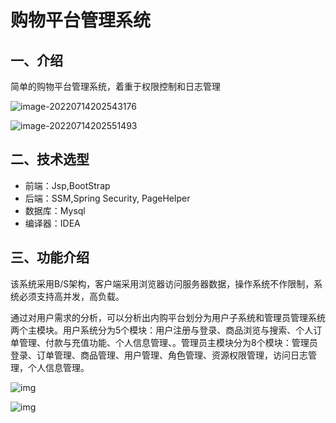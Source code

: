 #  购物平台管理系统

## 一、介绍

简单的购物平台管理系统，着重于权限控制和日志管理

![image-20220714202543176](https://s2.loli.net/2022/07/14/W6RVE8gtPucOrCo.png)

![image-20220714202551493](https://s2.loli.net/2022/07/14/TRvo7EiISXauel3.png)

## 二、技术选型

- 前端：Jsp,BootStrap
- 后端：SSM,Spring Security, PageHelper
- 数据库：Mysql
- 编译器：IDEA

## 三、功能介绍

该系统采用B/S架构，客户端采用浏览器访问服务器数据，操作系统不作限制，系统必须支持高并发，高负载。

通过对用户需求的分析，可以分析出内购平台划分为用户子系统和管理员管理系统两个主模块。用户系统分为5个模块：用户注册与登录、商品浏览与搜索、个人订单管理、付款与充值功能、个人信息管理、。管理员主模块分为8个模块：管理员登录、订单管理、商品管理、用户管理、角色管理、资源权限管理，访问日志管理，个人信息管理。

![img](https://s2.loli.net/2022/07/14/Cd6jMRUGPZWQefB.jpg)

![img](https://s2.loli.net/2022/07/14/34LDCYjdJvXUlPF.jpg)



